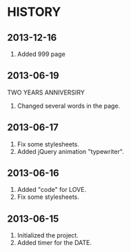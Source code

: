# HISTORY

## 2013-12-16

1. Added 999 page

## 2013-06-19

TWO YEARS ANNIVERSIRY

1. Changed several words in the page.

## 2013-06-17

1. Fix some stylesheets.
2. Added jQuery animation "typewriter".

## 2013-06-16

1. Added "code" for LOVE.
2. Fix some stylesheets.

## 2013-06-15

1. Initialized the project.
2. Added timer for the DATE.
